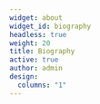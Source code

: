 ```yaml
---
widget: about
widget_id: biography
headless: true
weight: 20
title: Biography
active: true
author: admin
design:
  columns: "1"
---
```

